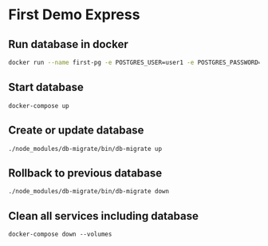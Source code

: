 # First Demo Express

## Run database in docker

```bash
docker run --name first-pg -e POSTGRES_USER=user1 -e POSTGRES_PASSWORD=pass1 -e POSTGRES_DB=first-db -e PGDATA=/var/lib/postgresql/data/pgdata -v dbdata:/var/lib/postgresql/data -p 5432:5432 postgres:13-alpine3.14
```

## Start database

```shell
docker-compose up
```

## Create or update database

```shell
./node_modules/db-migrate/bin/db-migrate up
```

## Rollback to previous database

```shell
./node_modules/db-migrate/bin/db-migrate down
```

## Clean all services including database
```shell
docker-compose down --volumes
```